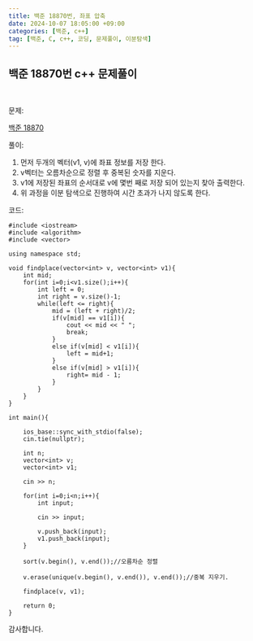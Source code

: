 ```yaml
---
title: 백준 18870번, 좌표 압축
date: 2024-10-07 18:05:00 +09:00
categories: [백준, c++]
tag: [백준, C, c++, 코딩, 문제풀이, 이분탐색]
---
```


## 백준 18870번 c++ 문제풀이
<br>

문제:

[백준 18870](https://www.acmicpc.net/problem/18870)

풀이:

1. 먼저 두개의 벡터(v1, v)에 좌표 정보를 저장 한다.
2. v벡터는 오름차순으로 정렬 후 중복된 숫자를 지운다.
3. v1에 저장된 좌표의 순서대로 v에 몇번 째로 저장 되어 있는지 찾아 출력한다.
4. 위 과정을 이분 탐색으로 진행하여 시간 초과가 나지 않도록 한다.

코드:

    #include <iostream>
    #include <algorithm>
    #include <vector>

    using namespace std;

    void findplace(vector<int> v, vector<int> v1){
        int mid;
        for(int i=0;i<v1.size();i++){
            int left = 0;
            int right = v.size()-1;
            while(left <= right){
                mid = (left + right)/2;
                if(v[mid] == v1[i]){
                    cout << mid << " ";
                    break;
                }
                else if(v[mid] < v1[i]){
                    left = mid+1;
                }
                else if(v[mid] > v1[i]){
                    right= mid - 1;
                }
            }
        }   
    }

    int main(){
    
        ios_base::sync_with_stdio(false);
        cin.tie(nullptr);

        int n;
        vector<int> v;
        vector<int> v1;

        cin >> n;
        
        for(int i=0;i<n;i++){
            int input;

            cin >> input;

            v.push_back(input);
            v1.push_back(input);
        }

        sort(v.begin(), v.end());//오름차순 정렬

        v.erase(unique(v.begin(), v.end()), v.end());//중복 지우기.

        findplace(v, v1);

        return 0;
    } 

감사합니다. 